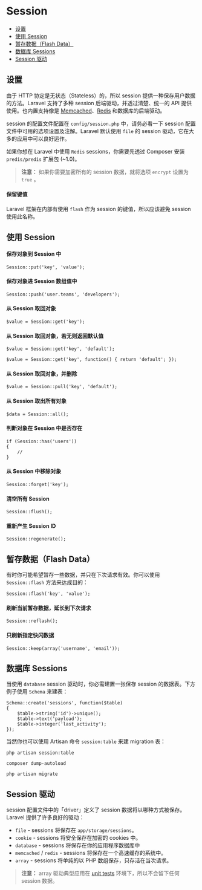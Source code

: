 # Session

- [设置](#configuration)
- [使用 Session](#session-usage)
- [暂存数据（Flash Data）](#flash-data)
- [数据库 Sessions](#database-sessions)
- [Session 驱动](#session-drivers)

<a name="configuration"></a>
## 设置

由于 HTTP 协定是无状态（Stateless）的，所以 session 提供一种保存用户数据的方法。Laravel 支持了多种 session 后端驱动，并透过清楚、统一的 API 提供使用。也内置支持像是 [Memcached](http://memcached.org)、[Redis](http://redis.io) 和数据库的后端驱动。

session 的配置文件配置在 `config/session.php` 中，请务必看一下 session 配置文件中可用的选项设置及注解。Laravel 默认使用 `file` 的 session 驱动，它在大多的应用中可以良好运作。

如果你想在 Laravel 中使用 `Redis` sessions，你需要先透过 Composer 安装 `predis/predis` 扩展包 (~1.0)。

> **注意：** 如果你需要加密所有的 session 数据，就将选项 `encrypt` 设置为 `true` 。

#### 保留键值

Laravel 框架在内部有使用 `flash` 作为 session 的键值，所以应该避免 session 使用此名称。

<a name="session-usage"></a>
## 使用 Session

#### 保存对象到 Session 中

	Session::put('key', 'value');

#### 保存对象进 Session 数组值中

	Session::push('user.teams', 'developers');

#### 从 Session 取回对象

	$value = Session::get('key');

#### 从 Session 取回对象，若无则返回默认值

	$value = Session::get('key', 'default');

	$value = Session::get('key', function() { return 'default'; });

#### 从 Session 取回对象，并删除

	$value = Session::pull('key', 'default');

#### 从 Session 取出所有对象

	$data = Session::all();

#### 判断对象在 Session 中是否存在

	if (Session::has('users'))
	{
		//
	}

#### 从 Session 中移除对象

	Session::forget('key');

#### 清空所有 Session

	Session::flush();

#### 重新产生 Session ID

	Session::regenerate();

<a name="flash-data"></a>
## 暂存数据（Flash Data）

有时你可能希望暂存一些数据，并只在下次请求有效。你可以使用 `Session::flash` 方法来达成目的：

	Session::flash('key', 'value');

#### 刷新当前暂存数据，延长到下次请求

	Session::reflash();

#### 只刷新指定快闪数据

	Session::keep(array('username', 'email'));

<a name="database-sessions"></a>
## 数据库 Sessions

当使用 `database` session 驱动时，你必需建置一张保存 session 的数据表。下方例子使用 `Schema` 来建表：

	Schema::create('sessions', function($table)
	{
		$table->string('id')->unique();
		$table->text('payload');
		$table->integer('last_activity');
	});

当然你也可以使用 Artisan 命令 `session:table` 来建 migration 表：

	php artisan session:table

	composer dump-autoload

	php artisan migrate

<a name="session-drivers"></a>
## Session 驱动

session 配置文件中的「driver」定义了 session 数据将以哪种方式被保存。Laravel 提供了许多良好的驱动：

- `file` - sessions 将保存在 `app/storage/sessions`。
- `cookie` - sessions 将安全保存在加密的 cookies 中。
- `database` - sessions 将保存在你的应用程序数据库中
- `memcached` / `redis` - sessions 将保存在一个高速缓存的系统中。
- `array` - sessions 将单纯的以 PHP 数组保存，只存活在当次请求。

> **注意：** array 驱动典型应用在 [unit tests](/docs/5.0/testing) 环境下，所以不会留下任何 session 数据。
